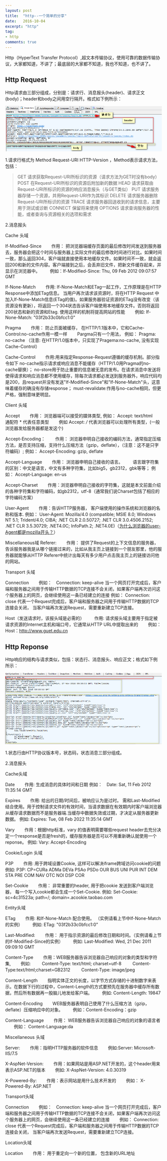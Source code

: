 ```yaml
---
layout: post
title:  "http--一个简单的分享"
date:   2016-10-04
excerpt: "http"
tag:
- http
comments: true
---
```



Http（HyperText Transfer Protocol）,超文本传输协议，使用可靠的数据传输协议，大家都知道，不讲了；最底层的大家都不知道，我也不知道，也不讲了。

## Http Request

Http请求由三部分组成，分别是：请求行、消息报头(header)、请求正文(body)；header和body之间用空行隔开。格式如下例所示：

![Alt text](/assets/img/request.jpg)

1.请求行格式为  Method Request-URI HTTP-Version ，Method表示请求方法，包括：


>GET     请求获取Request-URI所标识的资源（请求方法为GET时没有body）
POST    在Request-URI所标识的资源后附加新的数据
HEAD    请求获取由Request-URI所标识的资源的响应消息报头（与GET类似）
PUT     请求服务器存储一个资源，并用Request-URI作为其标识
DELETE  请求服务器删除Request-URI所标识的资源
TRACE   请求服务器回送收到的请求信息，主要用于测试或诊断
CONNECT 保留将来使用
OPTIONS 请求查询服务器的性能，或者查询与资源相关的选项和需求


2.消息报头

Cache 头域

If-Modified-Since
　　作用： 把浏览器端缓存页面的最后修改时间发送到服务器去，服务器会把这个时间与服务器上实际文件的最后修改时间进行对比。如果时间一致，那么返回304，客户端就直接使用本地缓存文件。如果时间不一致，就会返回200和新的文件内容。客户端接到之后，会丢弃旧文件，把新文件缓存起来，并显示在浏览器中。
　　例如：If-Modified-Since: Thu, 09 Feb 2012 09:07:57 GMT

If-None-Match
　　作用: If-None-Match和ETag一起工作，工作原理是在HTTP Response中添加ETag信息。 当用户再次请求该资源时，将在HTTP Request 中加入If-None-Match信息(ETag的值)。如果服务器验证资源的ETag没有改变（该资源没有更新），将返回一个304状态告诉客户端使用本地缓存文件。否则将返回200状态和新的资源和Etag.  使用这样的机制将提高网站的性能
　　例如: If-None-Match: "03f2b33c0bfcc1:0"

Pragma
　　作用： 防止页面被缓存， 在HTTP/1.1版本中，它和Cache-Control:no-cache作用一模一样
　　Pargma只有一个用法， 例如： Pragma: no-cache
（注意: 在HTTP/1.0版本中，只实现了Pragema:no-cache, 没有实现Cache-Control）

Cache-Control
　　作用:用来指定Response-Request遵循的缓存机制。部分指令如下
no-cache指示请求或响应消息不能缓存（HTTP/1.0用Pragma的no-cache替换）；
no-store用于防止重要的信息被无意的发布。在请求消息中发送将使得请求和响应消息都不使用缓存，除每次请求都必发送到服务器外，响应代码均是200，且request并没有发送"If-Modified-Since"和"If-None-Match"头，这意味着缓存的确没有存储response；   must-revalidate:作用与no-cache相同，但更严格，强制意味更明显。

Client 头域

Accept
　　作用： 浏览器端可以接受的媒体类型,
例如：  Accept: text/html　　
通配符 * 代表任意类型
　　例如  Accept: */*  代表浏览器可以处理所有类型，(一般浏览器发给服务器都是发这个)

Accept-Encoding：
　　作用： 浏览器申明自己接收的编码方法，通常指定压缩方法，是否支持压缩，支持什么压缩方法（gzip，deflate），（注意：这不是只字符编码）;
例如： Accept-Encoding: gzip, deflate

Accept-Language
　　作用： 浏览器申明自己接收的语言。 
　　语言跟字符集的区别：中文是语言，中文有多种字符集，比如big5，gb2312，gbk等等；
例如： Accept-Language: en-us

Accept-Charset
　　作用：浏览器申明自己接收的字符集，这就是本文前面介绍的各种字符集和字符编码，如gb2312，utf-8（通常我们说Charset包括了相应的字符编码方案）

User-Agent
　　作用：告诉HTTP服务器， 客户端使用的操作系统和浏览器的名称和版本.
例如： User-Agent: Mozilla/4.0 (compatible; MSIE 8.0; Windows NT 5.1; Trident/4.0; CIBA; .NET CLR 2.0.50727; .NET CLR 3.0.4506.2152; .NET CLR 3.5.30729; .NET4.0C; InfoPath.2; .NET4.0E)（[为什么浏览器的user-Agent都是mozilla开头？](http://www.eamonning.com/blog/view/289)）

Miscellaneous域
Referer:
　　作用： 提供了Request的上下文信息的服务器，告诉服务器我是从哪个链接过来的，比如从我主页上链接到一个朋友那里，他的服务器就能够从HTTP Referer中统计出每天有多少用户点击我主页上的链接访问他的网站。

Transport 头域

Connection
　　例如：　Connection: keep-alive   当一个网页打开完成后，客户端和服务器之间用于传输HTTP数据的TCP连接不会关闭，如果客户端再次访问这个服务器上的网页，会继续使用这一条已经建立的连接
例如：  Connection: close  代表一个Request完成后，客户端和服务器之间用于传输HTTP数据的TCP连接会关闭， 当客户端再次发送Request，需要重新建立TCP连接。

Host（发送请求时，该报头域是必需的）
　　作用: 请求报头域主要用于指定被请求资源的Internet主机和端口号，它通常从HTTP URL中提取出来的
　　例如：Host：http://www.guet.edu.cn

## Http Reponse

Http响应的结构与请求类似，包括：状态行、消息报头、响应正文；格式如下例所示：

![Alt text](/assets/img/response.jpg)

1.状态行由HTTP协议版本号，状态码，状态消息三部分组成。

2.消息报头

Cache头域

Date
　　作用:  生成消息的具体时间和日期
例如：　Date: Sat, 11 Feb 2012 11:35:14 GMT 

Expires
　　作用: 给出的日期/时间后，被响应认为是过时。
需和Last-Modified结合使用。用于控制请求文件的有效时间，当请求数据在有效期内时客户端浏览器从缓存请求数据而不是服务器端.当缓存中数据失效或过期，才决定从服务器更新数据。
	例如: Expires: Tue, 08 Feb 2022 11:35:14 GMT

Vary
　　作用：根据http标准，vary 的值表明需要哪些request header去充分决定一个response是否是fresh的，缓存服务器是否可以不用重新确认就使用一个reponse。
例如: Vary: Accept-Encoding

Cookie/Login 头域

P3P
　　作用: 用于跨域设置Cookie, 这样可以解决iframe跨域访问cookie的问题
例如: P3P: CP=CURa ADMa DEVa PSAo PSDo OUR BUS UNI PUR INT DEM STA PRE COM NAV OTC NOI DSP COR

Set-Cookie
　　作用： 非常重要的header, 用于把cookie 发送到客户端浏览器， 每一个写入cookie都会生成一个Set-Cookie.
例如: Set-Cookie: sc=4c31523a; path=/; domain=.acookie.taobao.com

Entity头域

ETag
　　作用:  和If-None-Match 配合使用。 （实例请看上节中If-None-Match的实例）
　　例如: ETag: "03f2b33c0bfcc1:0"

Last-Modified:
　　作用： 用于指示资源的最后修改日期和时间。（实例请看上节的If-Modified-Since的实例）
　　例如: Last-Modified: Wed, 21 Dec 2011 09:09:10 GMT

Content-Type
　　作用：WEB服务器告诉浏览器自己响应的对象的类型和字符集,
　　例如:
　　	Content-Type: text/html; charset=utf-8
　　	Content-Type:text/html;charset=GB2312
　　	Content-Type: image/jpeg

Content-Length
　　指明实体正文的长度，以字节方式存储的十进制数字来表示。在数据下行的过程中，Content-Length的方式要预先在服务器中缓存所有数据，然后所有数据再一股脑儿地发给客户端。
　　例如: Content-Length: 19847

Content-Encoding
　　WEB服务器表明自己使用了什么压缩方法（gzip，deflate）压缩响应中的对象。
　　例如：Content-Encoding：gzip

Content-Language
　　作用： WEB服务器告诉浏览器自己响应的对象的语言者
　　例如： Content-Language:da

Miscellaneous 头域

Server:
　　作用：指明HTTP服务器的软件信息
　　例如:Server: Microsoft-IIS/7.5

X-AspNet-Version:
　　作用：如果网站是用ASP.NET开发的，这个header用来表示ASP.NET的版本
　　例如: X-AspNet-Version: 4.0.30319

X-Powered-By:
　　作用：表示网站是用什么技术开发的
　　例如： X-Powered-By: ASP.NET

Transport头域

Connection
　　例如：　Connection: keep-alive   当一个网页打开完成后，客户端和服务器之间用于传输HTTP数据的TCP连接不会关闭，如果客户端再次访问这个服务器上的网页，会继续使用这一条已经建立的连接
　　例如：  Connection: close  代表一个Request完成后，客户端和服务器之间用于传输HTTP数据的TCP连接会关闭， 当客户端再次发送Request，需要重新建立TCP连接。

Location头域

Location
　　作用： 用于重定向一个新的位置， 包含新的URL地址
